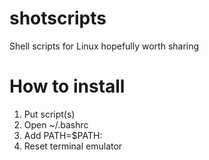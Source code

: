 # shotscripts

Shell scripts for Linux
hopefully worth sharing

# How to install

1. Put script(s) <somedirectory>
2. Open ~/.bashrc
3. Add PATH=$PATH:<somedirectory>
4. Reset terminal emulator
